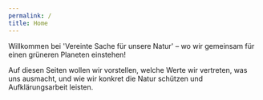 ```yaml
---
permalink: /
title: Home
---
```

Willkommen bei 'Vereinte Sache für unsere Natur' – wo wir gemeinsam für einen grüneren Planeten einstehen! 

Auf diesen Seiten wollen wir vorstellen, welche Werte wir vertreten, was uns ausmacht, und wie wir konkret die Natur schützen und Aufklärungsarbeit leisten.
